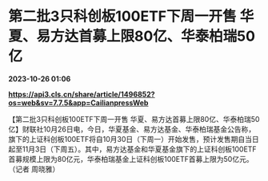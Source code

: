 # 第二批3只科创板100ETF下周一开售 华夏、易方达首募上限80亿、华泰柏瑞50亿

**2023-10-26 01:06**

**https://api3.cls.cn/share/article/1496852?os=web&sv=7.7.5&app=CailianpressWeb**

【第二批3只科创板100ETF下周一开售 华夏、易方达首募上限80亿、华泰柏瑞50亿】财联社10月26日电，今日，华夏基金、易方达基金、华泰柏瑞基金公告称，旗下的上证科创板100ETF将自10月30日（下周一）开始发售，预计发售期自当日起至11月3日（下周五）。其中，易方达基金和华夏基金旗下的上证科创板100ETF首募规模上限为80亿元，华泰柏瑞基金上证科创板100ETF首募上限为50亿元。（记者 周晓雅）